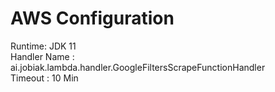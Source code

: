 # AWS Configuration 
  Runtime: JDK 11 <br/>
  Handler Name : ai.jobiak.lambda.handler.GoogleFiltersScrapeFunctionHandler <br/>
  Timeout : 10 Min <br/>